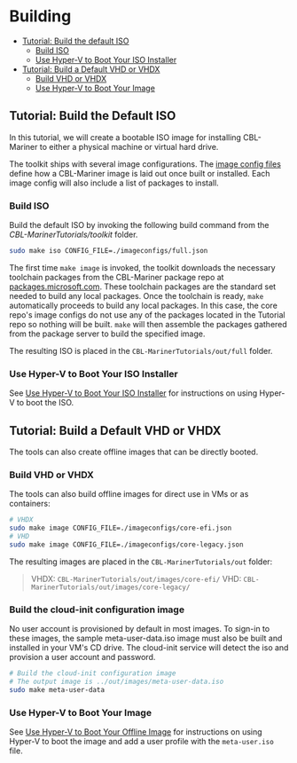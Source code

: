 # Building

- [Tutorial: Build the default ISO](#tutorial-build-the-default-iso)
  - [Build ISO](#build-iso)
  - [Use Hyper-V to Boot Your ISO Installer](#use-hyper-v-to-boot-your-iso-installer)
- [Tutorial: Build a Default VHD or VHDX](#tutorial-build-a-default-vhd-or-vhdx)
  - [Build VHD or VHDX](#build-vhd-or-vhdx)
  - [Use Hyper-V to Boot Your Image](#use-hyper-v-to-boot-your-image)

## Tutorial: Build the Default ISO

In this tutorial, we will create a bootable ISO image for installing CBL-Mariner to either a physical machine or virtual hard drive.

The toolkit ships with several image configurations. The [image config files](https://github.com/microsoft/CBL-Mariner/blob/-/toolkit/docs/formats/imageconfig.md) define how a CBL-Mariner image is laid out once built or installed.  Each image config will also include a list of packages to install.

### Build ISO

Build the default ISO by invoking the following build command from the _CBL-MarinerTutorials/toolkit_ folder.

```bash
sudo make iso CONFIG_FILE=./imageconfigs/full.json
```

The first time `make image` is invoked, the toolkit downloads the necessary toolchain packages from the CBL-Mariner package repo at [packages.microsoft.com](packages.microsoft.com).  These toolchain packages are the standard set needed to build any local packages.  Once the toolchain is ready, `make` automatically proceeds to build any local packages.  In this case, the core repo's image configs do not use any of the packages located in the Tutorial repo so nothing will be built. `make` will then assemble the packages gathered from the package server to build the specified image.

The resulting ISO is placed in the `CBL-MarinerTutorials/out/full` folder.

### Use Hyper-V to Boot Your ISO Installer

See [Use Hyper-V to Boot Your ISO Installer](boot.md#use-hyper-v-to-boot-your-iso-installer) for instructions on using Hyper-V to boot the ISO.

## Tutorial: Build a Default VHD or VHDX

The tools can also create offline images that can be directly booted.

### Build VHD or VHDX

The tools can also build offline images for direct use in VMs or as containers:

```bash
# VHDX
sudo make image CONFIG_FILE=./imageconfigs/core-efi.json 
# VHD
sudo make image CONFIG_FILE=./imageconfigs/core-legacy.json
```

The resulting images are placed in the `CBL-MarinerTutorials/out` folder:

> VHDX:       `CBL-MarinerTutorials/out/images/core-efi/`
> VHD:        `CBL-MarinerTutorials/out/images/core-legacy/`

### Build the cloud-init configuration image

No user account is provisioned by default in most images.  To sign-in to these images, the sample meta-user-data.iso image must also be built and installed in your VM's CD drive.  The cloud-init service will detect the iso and provision a user account and password.

```Bash
# Build the cloud-init configuration image
# The output image is ../out/images/meta-user-data.iso
sudo make meta-user-data
```

### Use Hyper-V to Boot Your Image

See [Use Hyper-V to Boot Your Offline Image](boot.md#use-hyper-v-to-boot-your-offline-image) for instructions on using Hyper-V to boot the image and add a user profile with the `meta-user.iso` file.
